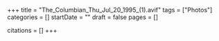 +++
title = "The_Columbian_Thu_Jul_20_1995_(1).avif"
tags = ["Photos"]
categories = []
startDate = ""
draft = false
pages = []

citations = []
+++
